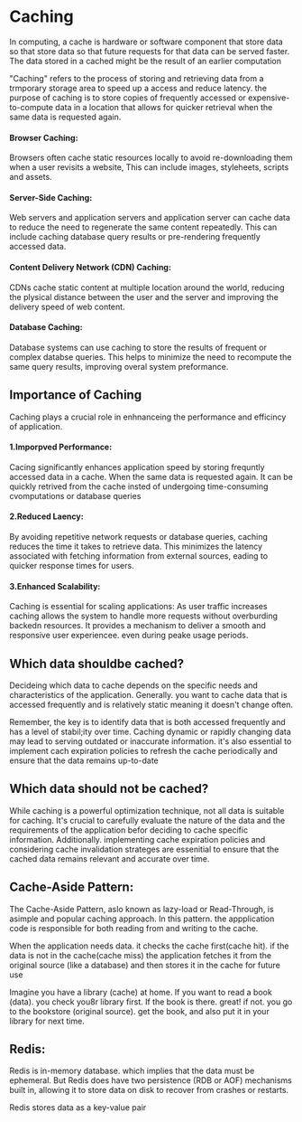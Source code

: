 # Caching
<p>In computing, a cache is hardware or software component that store data so that store data so that future requests for that data can be served faster. The data stored in a cached might be the result of an earlier computation</p>

<p>"Caching" refers to the process of storing and retrieving data from a trmporary storage area to speed up a access and reduce latency. the purpose of caching is to store copies of frequently accessed or expensive-to-compute data in a location that allows for quicker retrieval when the same data is requested again.</p>

#### Browser Caching:
<p>Browsers often cache static resources locally to avoid re-downloading them when a user revisits a website, This can include images, styleheets, scripts and assets.</p>

#### Server-Side Caching:
<p> Web servers and application servers and application server can cache data to reduce the need to regenerate the same content repeatedly. This can include caching database query results or pre-rendering frequently accessed data.</p>

#### Content Delivery Network (CDN) Caching:
<p>CDNs cache static content at multiple location around the world, reducing the plysical distance between the user and the server and improving the delivery speed of web content.</p>

#### Database Caching:
Database systems can use caching to store the results of frequent or complex databse queries. This helps to minimize the need to recompute the same query results, improving overal system preformance.

## Importance of Caching
<p>Caching plays a crucial role in enhnanceing the performance and efficincy of application.</p>

#### 1.Imporpved Performance:
<p>Cacing significantly enhances application speed by storing frequntly accessed data in a cache. When the same data is requested again. It can be quickly retrived from the cache insted of undergoing time-consuming cvomputations or database queries</p>

#### 2.Reduced Laency: 
<p>
By avoiding repetitive network requests or database queries, caching reduces the time it takes to retrieve data. This minimizes the latency associated with fetching information from external sources, eading to quicker response times for users.
</p>

#### 3.Enhanced Scalability:
 Caching is essential for scaling applications: As user traffic increases caching allows the system to handle more requests without overburding backedn resources. It provides a  mechanism to deliver a smooth and responsive user experiencee. even during peake usage periods.

## Which data shouldbe cached?

<p>Decideing which data to cache depends on the specific needs and characteristics of the application. Generally. you want to cache data that is accessed frequently and is relatively static meaning it doesn't change often.</p>

<p>Remember, the key is to identify data that is both accessed frequently and has a level of stabil;ity over time. Caching dynamic or rapidly changing data may lead to  serving outdated or inaccurate information. it's also essential to implement cach expiration policies to refresh the cache periodically and ensure that the data remains up-to-date</p>

## Which data should not be cached?
<p>While caching is a powerful optimization technique, not all data is suitable for caching. It's crucial to carefully evaluate the nature of the data and the requirements of the application befor deciding to cache specific information. Additionally. implementing cache expiration policies and considering cache invalidation strateges are essenitial to ensure that the cached data remains relevant and accurate over time.</p>


## Cache-Aside Pattern:
<p>The Cache-Aside Pattern, aslo known as lazy-load or Read-Through, is asimple and popular caching approach. In this pattern. the appplication code is responsible for both reading from and writing to the cache.</p>
<p>When the application needs data. it checks the cache first(cache hit). if the data is not in the cache(cache miss) the application fetches it from the original source (like a database) and then stores it in the cache for future use</p>
<p>Imagine you have a library (cache) at home. If you want to read a book (data). you check you8r library first. If the book is there. great! if not. you go to the bookstore (original source). get the book, and also put it in your library for next time.</p>

## Redis:
<p>Redis is in-memory database. which implies that the data must be ephemeral. But Redis does have two persistence (RDB or AOF) mechanisms built in, allowing it to store data on disk to recover from crashes or restarts.</p>

<p>Redis stores data as a key-value pair</p>